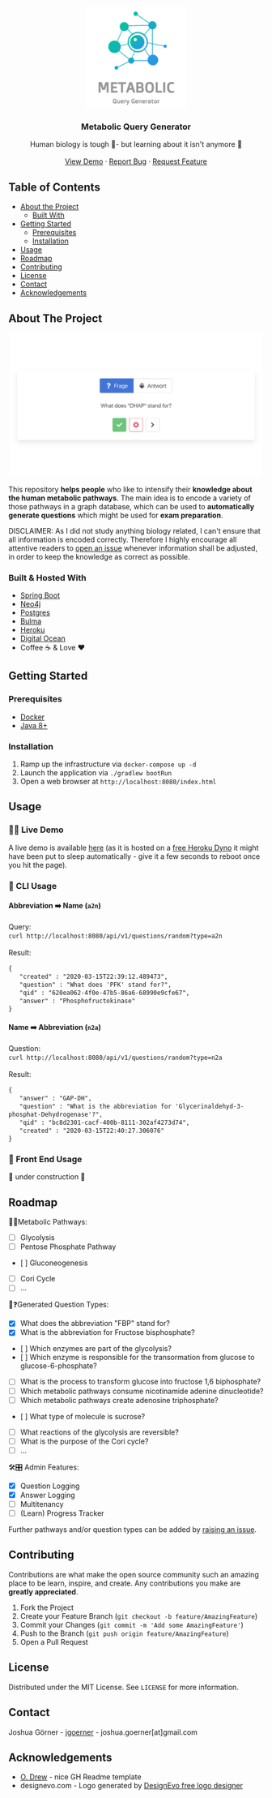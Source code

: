 <!-- PROJECT LOGO -->
<br />
<p align="center">
    <img src="images/logo.png" alt="Logo" width="200" height="200">
  <h3 align="center">Metabolic Query Generator</h3>

  <p align="center">
    Human biology is tough 🤯- but learning about it isn't anymore 🥳 
    <br />
    <br />
    <a href="https://metabolic-query-generator.herokuapp.com/">View Demo</a>
    ·
    <a href="https://github.com/jgoerner/metabolic-query-generator/issues/new">Report Bug</a>
    ·
    <a href="https://github.com/jgoerner/metabolic-query-generator/issues/new">Request Feature</a>
  </p>
</p>



<!-- TABLE OF CONTENTS -->
## Table of Contents

* [About the Project](#about-the-project)
  * [Built With](#built-with)
* [Getting Started](#getting-started)
  * [Prerequisites](#prerequisites)
  * [Installation](#installation)
* [Usage](#usage)
* [Roadmap](#roadmap)
* [Contributing](#contributing)
* [License](#license)
* [Contact](#contact)
* [Acknowledgements](#acknowledgements)


<!-- ABOUT THE PROJECT -->
## About The Project

<p align="center">
          <img src="images/app.png" width="500">
</p>

This repository **helps people** who like to intensify their **knowledge about the human metabolic pathways**.
The main idea is to encode a variety of those pathways in a graph database, which can be used to **automatically generate questions** which might be used for **exam preparation**.

DISCLAIMER: As I did not study anything biology related, I can't ensure that all information is encoded correctly.
Therefore I highly encourage all attentive readers to [open an issue](https://github.com/jgoerner/query-generator/issues) whenever information shall be adjusted, in order to keep the knowledge as correct as possible. 

### Built & Hosted With

- [Spring Boot](https://spring.io/projects/spring-boot)
- [Neo4j](https://neo4j.com/)
- [Postgres](https://www.postgresql.org/)
- [Bulma](https://bulma.io/)
- [Heroku](https://www.heroku.com) 
- [Digital Ocean](www.digitalocean.com)
- Coffee ☕️ & Love ❤️

<!-- GETTING STARTED -->
## Getting Started

### Prerequisites

- [Docker](https://www.docker.com/)
- [Java 8+](https://aws.amazon.com/corretto/)

### Installation

1. Ramp up the infrastructure via `docker-compose up -d`
2. Launch the application via `./gradlew bootRun`
3. Open a web browser at `http://localhost:8080/index.html`

<!-- USAGE EXAMPLES -->
## Usage

### 🤹‍♀️ Live Demo
A live demo is available [here](https://metabolic-query-generator.herokuapp.com/) (as it is hosted on a [free Heroku Dyno](https://devcenter.heroku.com/articles/free-dyno-hours) it might have been put to sleep automatically - give it a few seconds to reboot once you hit the page).



### 👾 CLI Usage

#### Abbreviation ➡️ Name (`a2n`)
Query:<br>
`curl http://localhost:8080/api/v1/questions/random?type=a2n`<br><br>
Result:<br>
```
{
   "created" : "2020-03-15T22:39:12.489473",
   "question" : "What does 'PFK' stand for?",
   "qid" : "620ea062-4f0e-47b5-86a6-68990e9cfe67",
   "answer" : "Phosphofructokinase"
}
```

#### Name ➡️ Abbreviation (`n2a`)
Question:<br>
`curl http://localhost:8080/api/v1/questions/random?type=n2a` <br><br>
Result:<br>
```
{
   "answer" : "GAP-DH",
   "question" : "What is the abbreviation for 'Glycerinaldehyd-3-phosphat-Dehydrogenase'?",
   "qid" : "bc8d2301-cacf-400b-8111-302af4273d74",
   "created" : "2020-03-15T22:40:27.306076"
}
```

### 📱 Front End Usage
🚧 under construction 🚧


<!-- ROADMAP -->
## Roadmap

🧬🧪Metabolic Pathways:
- [ ] Glycolysis
- [ ] Pentose Phosphate Pathway
- [ ] Gluconeogenesis
- [ ] Cori Cycle
- [ ] ...

🤖❓Generated Question Types:

- [x] What does the abbreviation "FBP" stand for?
- [x] What is the abbreviation for Fructose bisphosphate?
- [ ] Which enzymes are part of the glycolysis?
- [ ] Which enzyme is responsible for the transormation from glucose to glucose-6-phosphate?
- [ ] What is the process to transform glucose into fructose 1,6 biphosphate?
- [ ] Which metabolic pathways consume nicotinamide adenine dinucleotide?
- [ ] Which metabolic pathways create adenosine triphosphate?
- [ ] What type of molecule is sucrose?
- [ ] What reactions of the glycolysis are reversible?
- [ ] What is the purpose of the Cori cycle?
- [ ] ...

🛠🎛 Admin Features:
- [x] Question Logging
- [x] Answer Logging
- [ ] Multitenancy
- [ ] (Learn) Progress Tracker

Further pathways and/or question types can be added by [raising an issue](https://github.com/jgoerner/query-generator/issues). 



<!-- CONTRIBUTING -->
## Contributing

Contributions are what make the open source community such an amazing place to be learn, inspire, and create. Any contributions you make are **greatly appreciated**.

1. Fork the Project
2. Create your Feature Branch (`git checkout -b feature/AmazingFeature`)
3. Commit your Changes (`git commit -m 'Add some AmazingFeature'`)
4. Push to the Branch (`git push origin feature/AmazingFeature`)
5. Open a Pull Request



<!-- LICENSE -->
## License

Distributed under the MIT License. See `LICENSE` for more information.



<!-- CONTACT -->
## Contact

Joshua Görner - [jgoerner](https://www.linkedin.com/in/jgoerner/) - joshua.goerner[at]gmail.com



<!-- ACKNOWLEDGEMENTS -->
## Acknowledgements
* [O. Drew](https://github.com/othneildrew/Best-README-Template) - nice GH Readme template
* designevo.com - Logo generated by [DesignEvo free logo designer](https://www.designevo.com/logo-maker/)
